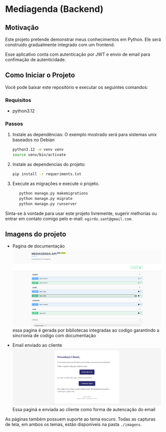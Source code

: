 # Mediagenda (Backend)

## Motivação
Este projeto pretende demonstrar meus conhecimentos em Python. Ele será construído gradualmente integrado com um frontend.

Esse aplicativo conta com autenticação por JWT e envio de email para confimação de autenticidade.
## Como Iniciar o Projeto
Você pode baixar este repositório e executar os seguintes comandos:

### Requisitos
- python3.12

### Passos
1. Instale as dependências: O exemplo mostrado será para sistemas unix baseados no Debian
    ```bash
    python3.12 -m venv venv
    source venv/bin/activate 
   ```
   
2. Instale as dependencias do projeto:
    ```bash
   pip install -r requeriments.txt
   ```

3. Execute as migrações e execute o projeto.
    ```bash
       python manage.py makemigrations
       python manage.py migrate
       python manage.py runserver
    ```

Sinta-se à vontade para usar este projeto livremente, sugerir melhorias ou entrar em contato comigo pelo e-mail: `ogirdo.sant@gmail.com`.

## Imagens do projeto
* Pagina de documentação
    ![documentacao da api](/readme/Captura%20de%20tela%20de%202025-04-11%2021-41-34.png)
    essa pagina é gerada por bibliotecas integradas ao codigo garantindo a sincrionia de codigo com documentação
    
* Email enviado ao cliente
    ![imagen de tela de cadastro](readme/Captura%20de%20tela%20de%202025-04-11%2021-55-59.png)
    Essa paginá e enviada ao cliente como forma de autencação do email


As páginas também possuem suporte ao tema escuro. Todas as capturas de tela, em ambos os temas, estão disponíveis na pasta `./imagens`.